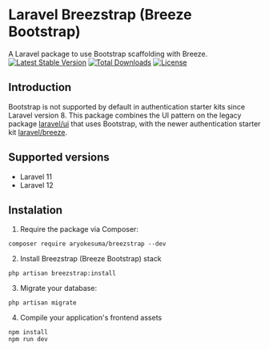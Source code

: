 # Laravel Breezstrap (Breeze Bootstrap)
A Laravel package to use Bootstrap scaffolding with Breeze.
[![Latest Stable Version](http://poser.pugx.org/aryokesuma/breezstrap/v)](https://packagist.org/packages/aryokesuma/breezstrap) [![Total Downloads](http://poser.pugx.org/aryokesuma/breezstrap/downloads)](https://packagist.org/packages/aryokesuma/breezstrap) [![License](http://poser.pugx.org/aryokesuma/breezstrap/license)](https://packagist.org/packages/aryokesuma/breezstrap)

## Introduction

Bootstrap is not supported by default in authentication starter kits since Laravel version 8. This package combines the UI pattern on the legacy package [laravel/ui](https://github.com/laravel/ui) that uses Bootstrap, with the newer authentication starter kit [laravel/breeze](https://github.com/laravel/breeze).

## Supported versions

* Laravel 11
* Laravel 12

## Instalation

1. Require the package via Composer:

```
composer require aryokesuma/breezstrap --dev
```

2. Install Breezstrap (Breeze Bootstrap) stack

```
php artisan breezstrap:install
```

3. Migrate your database:

```
php artisan migrate
```

4. Compile your application's frontend assets

```
npm install
npm run dev
``` 
